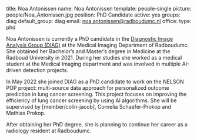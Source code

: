 title: Noa Antonissen
name: Noa Antonissen
template: people-single
picture: people/Noa_Antonissen.jpg
position: PhD Candidate
active: yes
groups: diag
default_group: diag
email: noa.antonissen@radboudumc.nl
office: 
type: phd

Noa Antonissen is currently a PhD candidate in the [Diagnostic Image Analysis Group (DIAG)](https://www.diagnijmegen.nl/) at the Medical Imaging Department of Radboudumc.
She obtained her Bachelor’s and Master’s degree in Medicine at the Radboud University in 2021. During her studies she worked as a medical student at the Medical Imaging department and was involved in multiple AI-driven detection projects.

In May 2022 she joined DIAG as a PhD candidate to work on the NELSON POP project: multi-source data approach for personalized outcome prediction in lung cancer screening. This project focuses on improving the efficiency of lung cancer screening by using AI algorithms. She will be supervised by [member/colin-jacob], Cornelia Schaefer-Prokop and Mathias Prokop.

After obtaining her PhD degree, she is planning to continue her career as a radiology resident at Radboudumc. 
